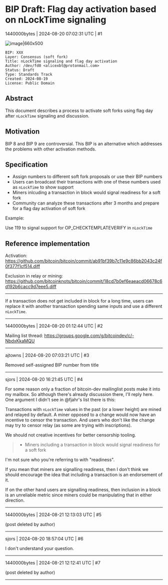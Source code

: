 # BIP Draft: Flag day activation based on nLockTime signaling

1440000bytes | 2024-08-20 07:02:31 UTC | #1

![image|660x500](upload://qWeXTVRJExP7x9TYrAVDRc3OFav.jpeg)

    BIP: XXX  
    Layer: Consensus (soft fork)  
    Title: nLockTime signaling and flag day activation
    Author: /dev/fd0 <alicexbt@protonmail.com>  
    Status: Draft  
    Type: Standards Track  
    Created: 2024-08-19  
    License: Public Domain

## Abstract

This document describes a process to activate soft forks using flag day after `nLockTime` signaling and discussion.

## Motivation

BIP 8 and BIP 9 are controversial. This BIP is an alternative which addresses the problems with other activation methods.

## Specification

- Assign numbers to different soft fork proposals or use their BIP numbers
- Users can broadcast their transactions with one of these numbers used as `nLockTime` to show support
- Miners inlcuding a transaction in block would signal readiness for a soft fork
- Community can analyze these transactions after 3 months and prepare for a flag day activation of soft fork

Example:

Use 119 to signal support for OP_CHECKTEMPLATEVERIFY in `nLockTime`

## Reference implementation

Activation: https://github.com/bitcoin/bitcoin/commit/ab91bf39b7c11e9c86bb2043c24f0f377f1cf514.diff

Exclusion in relay or mining: https://github.com/bitcoinknots/bitcoin/commit/18cd7b0ef6eaeacd06678c6d192b6cacc9d7eee5.diff

---

If a transaction does not get included in block for a long time, users can replace it with another transaction spending same inputs and use a different `nLockTime`.

-------------------------

1440000bytes | 2024-08-20 01:12:44 UTC | #2

Mailing list thread: https://groups.google.com/g/bitcoindev/c/-NbdxKkaMQU

-------------------------

ajtowns | 2024-08-20 07:03:21 UTC | #3

Removed self-assigned BIP number from title

-------------------------

sjors | 2024-08-20 16:21:45 UTC | #4

For some reason only a fraction of bitcoin-dev mailinglist posts make it into my mailbox. So although there's already discussion there, I'll reply here. One argument I didn't see in @fjahr's list there is this:

Transactions with `nLockTime` values in the past (or a lower height) are mined and relayed by default. A miner opposed to a change would now have an incentive to censor the transaction. And users who don't like the change may try to censor relay (as some are trying with inscriptions).

We should not creative incentives for better censorship tooling.

> * Miners including a transaction in block would signal readiness for a soft fork

I'm not sure who you're referring to with "readiness".

If you mean that miners are signalling readiness, then I don't think we should encourage the idea that including a transaction is an endorsement of it.

If on the other hand users are signalling readiness, then inclusion in a block is an unreliable metric since miners could be manipulating that in either direction.

-------------------------

1440000bytes | 2024-08-21 12:13:03 UTC | #5

(post deleted by author)

-------------------------

sjors | 2024-08-20 18:57:04 UTC | #6

I don't understand your question.

-------------------------

1440000bytes | 2024-08-21 12:12:41 UTC | #7

(post deleted by author)

-------------------------

